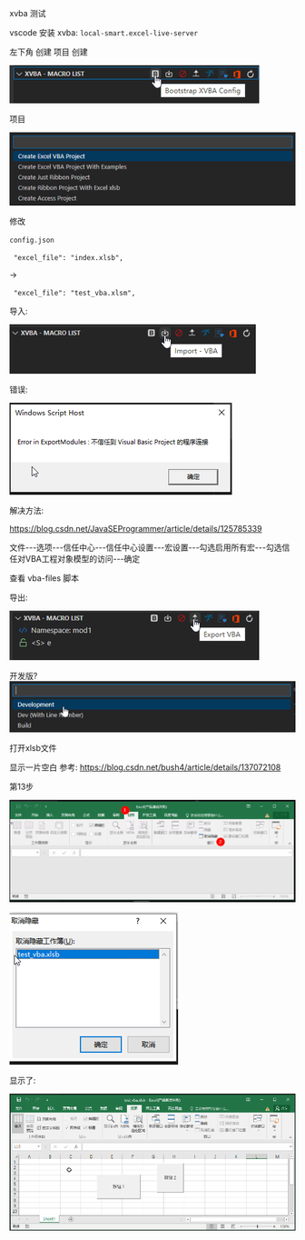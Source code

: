 xvba 测试

vscode 安装 xvba: `local-smart.excel-live-server`

左下角 创建 项目 
创建

![](./imgs/1.png)


项目

![](./imgs/2.png)

修改

`config.json`


` "excel_file": "index.xlsb",`

->

` "excel_file": "test_vba.xlsm",`

导入:

![](./imgs/3.png)

错误:

![](./imgs/4.png)

解决方法:

https://blog.csdn.net/JavaSEProgrammer/article/details/125785339

文件---选项---信任中心---信任中心设置---宏设置---勾选启用所有宏---勾选信任对VBA工程对象模型的访问---确定

查看 vba-files 脚本


导出:

![](./imgs/5.png)

开发版?
![](./imgs/6.png)

打开xlsb文件

显示一片空白 参考:
https://blog.csdn.net/bush4/article/details/137072108

第13步

![](./imgs/7.png)

![](./imgs/8.png)

显示了:

![](./imgs/9.png)